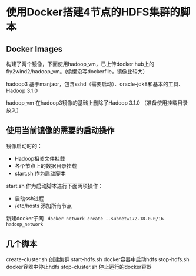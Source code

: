 
# 使用Docker搭建4节点的HDFS集群的脚本

## Docker Images

构建了两个镜像，下面使用hadoop_vm，已上传docker hub上的fly2wind2/hadoop_vm。(偷懒没写dockerfile，镜像比较大）

hadoop3 基于manjaor，包含sshd（需要启动）、oracle-jdk8和基本的工具、Hadoop 3.1.0

hadoop_vm 在hadoop3镜像的基础上删除了Hadoop 3.1.0 （准备使用挂载目录放入）

## 使用当前镜像的需要的启动操作

镜像启动时的：

- Hadoop相关文件挂载
- 各个节点上的数据目录挂载
- start.sh 作为启动脚本

start.sh 作为启动脚本进行下面两项操作：

- 启动ssh进程
- /etc/hosts 添加所有节点

新建docker子网 ` docker network create --subnet=172.18.0.0/16 hadoop_network`

## 几个脚本

create-cluster.sh 创建集群 
start-hdfs.sh docker容器中启动hdfs
stop-hdfs.sh docker容器中停止hdfs
stop-cluster.sh 停止运行的docker容器


